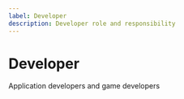 ```yaml
---
label: Developer
description: Developer role and responsibility
---
```


# Developer

Application developers and game developers
